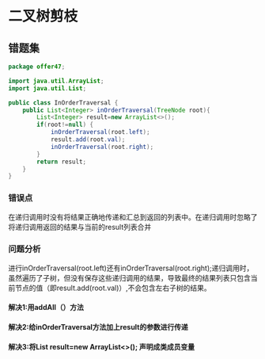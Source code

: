 # 二叉树剪枝 
## 错题集
``` java
package offer47;

import java.util.ArrayList;
import java.util.List;

public class InOrderTraversal {
	public List<Integer> inOrderTraversal(TreeNode root){
		List<Integer> result=new ArrayList<>();
		if(root!=null) {
			inOrderTraversal(root.left);
			result.add(root.val);
			inOrderTraversal(root.right);
		}
		return result;
	}
}
```
### 错误点
在递归调用时没有将结果正确地传递和汇总到返回的列表中。在递归调用时忽略了将递归调用返回的结果与当前的result列表合并
### 问题分析
进行inOrderTraversal(root.left)还有inOrderTraversal(root.right);递归调用时，虽然遍历了子树，但没有保存这些递归调用的结果，导致最终的结果列表只包含当前节点的值（即result.add(root.val)）,不会包含左右子树的结果。
#### 解决1:用addAll（）方法
#### 解决2:给inOrderTraversal方法加上result的参数进行传递
#### 解决3:将List<Integer> result=new ArrayList<>(); 声明成类成员变量


